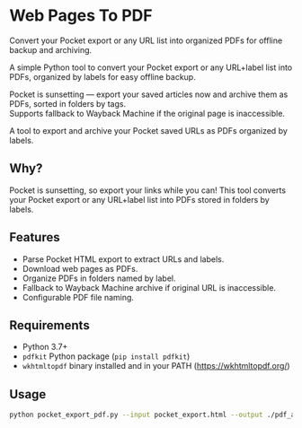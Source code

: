 # Web Pages To PDF

Convert your Pocket export or any URL list into organized PDFs for offline backup and archiving.

A simple Python tool to convert your Pocket export or any URL+label list into PDFs, organized by labels for easy offline backup.

Pocket is sunsetting — export your saved articles now and archive them as PDFs, sorted in folders by tags.  
Supports fallback to Wayback Machine if the original page is inaccessible.

A tool to export and archive your Pocket saved URLs as PDFs organized by labels.

## Why?

Pocket is sunsetting, so export your links while you can! This tool converts your Pocket export or any URL+label list into PDFs stored in folders by labels.

## Features

- Parse Pocket HTML export to extract URLs and labels.
- Download web pages as PDFs.
- Organize PDFs in folders named by label.
- Fallback to Wayback Machine archive if original URL is inaccessible.
- Configurable PDF file naming.

## Requirements

- Python 3.7+
- `pdfkit` Python package (`pip install pdfkit`)
- `wkhtmltopdf` binary installed and in your PATH (https://wkhtmltopdf.org/)

## Usage

```bash
python pocket_export_pdf.py --input pocket_export.html --output ./pdf_archive
```
